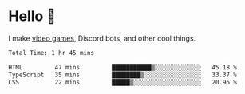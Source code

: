 <div align="left">
  <h1>Hello 👋</h1>

  <p>I make <a href="https://devbeef.com">video games</a>, Discord bots, and other cool things.</p>
</div>

<!--START_SECTION:waka-->

```txt
Total Time: 1 hr 45 mins

HTML         47 mins         ███████████▒░░░░░░░░░░░░░   45.18 %
TypeScript   35 mins         ████████▒░░░░░░░░░░░░░░░░   33.37 %
CSS          22 mins         █████▒░░░░░░░░░░░░░░░░░░░   20.96 %
```

<!--END_SECTION:waka-->
